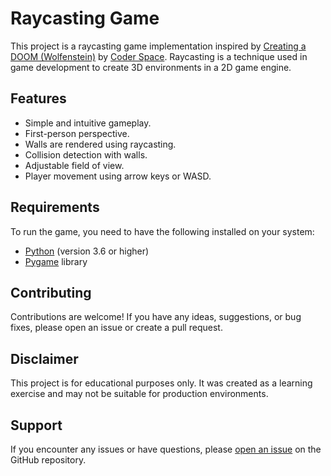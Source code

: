 # Raycasting Game

This project is a raycasting game implementation inspired by [Creating a DOOM (Wolfenstein)](https://www.youtube.com/watch?v=ECqUrT7IdqQ&list=PL3yqlFXcmbutprN2EwNn0jJg1j1MmCeBM&index=1&t=767s) by [Coder Space](https://github.com/authorname). Raycasting is a technique used in game development to create 3D environments in a 2D game engine.

## Features

- Simple and intuitive gameplay.
- First-person perspective.
- Walls are rendered using raycasting.
- Collision detection with walls.
- Adjustable field of view.
- Player movement using arrow keys or WASD.

## Requirements

To run the game, you need to have the following installed on your system:

- [Python](https://www.python.org/) (version 3.6 or higher)
- [Pygame](https://www.pygame.org/) library

## Contributing

Contributions are welcome! If you have any ideas, suggestions, or bug fixes, please open an issue or create a pull request.

## Disclaimer

This project is for educational purposes only. It was created as a learning exercise and may not be suitable for production environments.

## Support

If you encounter any issues or have questions, please [open an issue](https://github.com/ThomasRieger/Raycasting_GAME/issues) on the GitHub repository.
